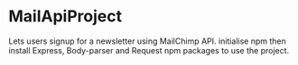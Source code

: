 # MailApiProject
Lets users signup for a newsletter using MailChimp API.
initialise npm then install Express, Body-parser and Request npm packages to use the project.
